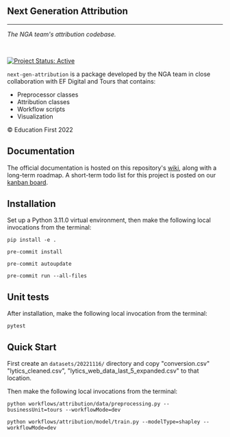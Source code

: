 ## Next Generation Attribution

<hr>

*The NGA team's attribution codebase.*

<br>

[![Project Status: Active](https://www.repostatus.org/badges/latest/active.svg)](https://www.repostatus.org/#active)

`next-gen-attribution` is a package developed by the NGA team in close collaboration with EF Digital and Tours that contains:

- Preprocessor classes
- Attribution classes
- Workflow scripts
- Visualization

© Education First 2022

## Documentation

The official documentation is hosted on this repository's [wiki](), along with a long-term roadmap. A short-term todo list for this project is posted on our [kanban board](https://trello.com/b/r3LKElQD/tours-working-group).


## Installation
Set up a Python 3.11.0 virtual environment, then make the following local invocations from the terminal:

```
pip install -e .

pre-commit install

pre-commit autoupdate

pre-commit run --all-files
```

## Unit tests

After installation, make the following local invocation from the terminal:
```
pytest
```

## Quick Start

First create an `datasets/20221116/` directory and copy "conversion.csv" "lytics_cleaned.csv", "lytics_web_data_last_5_expanded.csv" to that location.

Then make the following local invocations from the terminal:
```
python workflows/attribution/data/preprocessing.py --businessUnit=tours --workflowMode=dev

python workflows/attribution/model/train.py --modelType=shapley --workflowMode=dev
```
